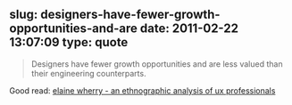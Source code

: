slug: designers-have-fewer-growth-opportunities-and-are
date: 2011-02-22 13:07:09
type: quote
---

> Designers have fewer growth opportunities and are less valued than their engineering counterparts.

Good read: [elaine wherry - an ethnographic analysis of ux professionals](http://www.ewherry.com/2010/01/an-ethnographic-analysis-of-ux-professionals/)
